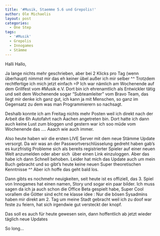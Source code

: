 ```yaml
---
title: '#Musik, Staemme 5.6 und Grepolis!'
author: Ole Michaelis
layout: post
categories:
  - One Step
tags:
  - '#Musik'
  - Grepolis
  - Innogames
  - Stämme
---
```


Halli Hallo,

Ja lange nichts mehr geschrieben, aber bei 2 Klicks pro Tag (wenn überhaupt) nimmst mir das eh keiner übel außer ich mir selber ^^ Trotzdem rechtfertige ich mich jetzt einfach =P Ich war nämlich am Wochenende auf dem Grillfest vom #Musik e.V. Dort bin ich ehrenamtlich als Entwickler tätig und seit dem Wochenende sogar “Subteamleiter” vom Bravo Team, das liegt mir denke ich ganz gut, ich kann ja mit Menschen, so ganz im Gegensatz zu dem was man Programmierern so nachsagt.

Deshalb konnte ich am Freitag nichts mehr Posten weil ich direkt nach der Arbeit die 6h Autofahrt nach Aachen angetreten bin. Dort hatte ich dann auch keine Lust zum bloggen und gestern war ich soo müde vom Wochenende das …. Aaach wie auch immer.

Also heute haben wir die ersten LIVE Server mit dem neue Stämme Update versorgt. Da wir was an der Passwortverschlüsselung gedreht haben gab’s es kurzfristig Probleme sich als bereits registrierter Spieler auf einer neuen Welt anzumelden oder aber sich  über einen Link einzuloggen. Aber das habe ich dann Schnell behoben. Leider hat mich das Update auch um mein Buch gebracht und so gibt’s heute keine neuen Super theoretischen Kenntnisse ^^ Aber ich hoffe das geht bald los.

Dann gibts es nochmehr neuigkeiten, seit heute ist es offiziell, das 3. Spiel von Innogames hat einen namen, Story und sogar ein paar bilder. Ich muss sagen da ich ja auch schon die Office Beta gespielt habe, Super Cool vorallem die Götter sind echt ne klasse idee : Nur die bösen Sysadmins haben mir direkt am 2. Tag um meine Stadt gebracht weil ich zu doof war feste zu feiern, hat sich irgendwie gut versteckt der knopf.

Das soll es auch für heute gewesen sein, dann hoffentlich ab jetzt wieder täglich neue Updates

So long…

